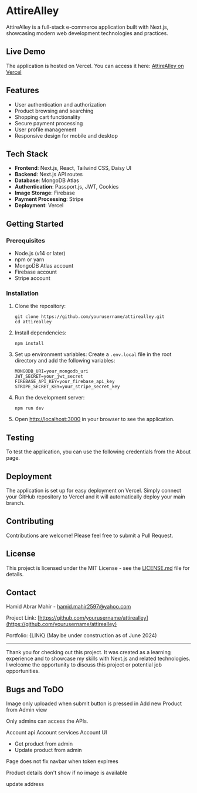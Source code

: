 # AttireAlley

AttireAlley is a full-stack e-commerce application built with Next.js, showcasing modern web development technologies and practices.

## Live Demo

The application is hosted on Vercel. You can access it here:
[AttireAlley on Vercel](https://attirealley.vercel.app/)

## Features

- User authentication and authorization
- Product browsing and searching
- Shopping cart functionality
- Secure payment processing
- User profile management
- Responsive design for mobile and desktop

## Tech Stack

- **Frontend**: Next.js, React, Tailwind CSS, Daisy UI
- **Backend**: Next.js API routes
- **Database**: MongoDB Atlas
- **Authentication**: Passport.js, JWT, Cookies
- **Image Storage**: Firebase
- **Payment Processing**: Stripe
- **Deployment**: Vercel

## Getting Started

### Prerequisites

- Node.js (v14 or later)
- npm or yarn
- MongoDB Atlas account
- Firebase account
- Stripe account

### Installation

1. Clone the repository:
   ```
   git clone https://github.com/yourusername/attirealley.git
   cd attirealley
   ```

2. Install dependencies:
   ```
   npm install
   ```

3. Set up environment variables:
   Create a `.env.local` file in the root directory and add the following variables:
   ```
   MONGODB_URI=your_mongodb_uri
   JWT_SECRET=your_jwt_secret
   FIREBASE_API_KEY=your_firebase_api_key
   STRIPE_SECRET_KEY=your_stripe_secret_key
   ```

4. Run the development server:
   ```
   npm run dev
   ```

5. Open [http://localhost:3000](http://localhost:3000) in your browser to see the application.

## Testing

To test the application, you can use the following credentials from the About page.

## Deployment

The application is set up for easy deployment on Vercel. Simply connect your GitHub repository to Vercel and it will automatically deploy your main branch.

## Contributing

Contributions are welcome! Please feel free to submit a Pull Request.

## License

This project is licensed under the MIT License - see the [LICENSE.md](LICENSE.md) file for details.

## Contact

Hamid Abrar Mahir - hamid.mahir2597@yahoo.com

Project Link: [https://github.com/yourusername/attirealley](https://github.com/yourusername/attirealley)

Portfolio: {LINK} (May be under construction as of June 2024)

---

Thank you for checking out this project. It was created as a learning experience and to showcase my skills with Next.js and related technologies. I welcome the opportunity to discuss this project or potential job opportunities.

## Bugs and ToDO

Image only uploaded when submit button is pressed in Add new Product from Admin view

Only admins can access the APIs.

Account api
Account services
Account UI

- Get product from admin
- Update product from admin

Page does not fix navbar when token expirees

Product details don't show if no image is available

update address
